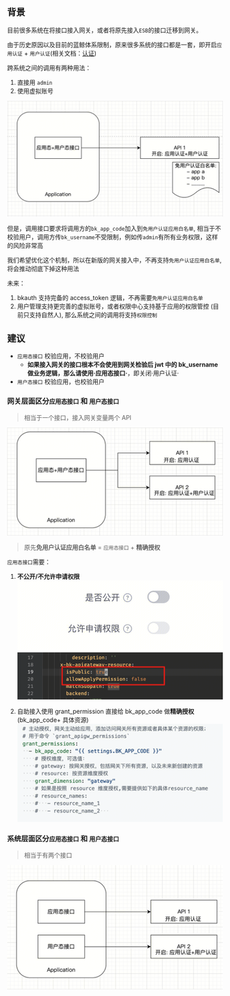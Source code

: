 ## 背景

目前很多系统在将接口接入网关，或者将原先接入`ESB`的接口迁移到网关。

由于历史原因以及目前的蓝鲸体系限制，原来很多系统的接口都是一套，即开启`应用认证` + `用户认证`(相关文档：[认证](./authorization.md))

跨系统之间的调用有两种用法：

1. 直接用 `admin`
2. 使用虚拟账号

![image.png](./media/app-and-user-state-api-01.png)

但是，调用接口要求将调用方的`bk_app_code`加入到`免用户认证应用白名单`, 相当于不校验用户，调用方传`bk_username`不受限制，例如传`admin`有所有业务权限，这样的风险非常高

我们希望优化这个机制，所以在新版的网关接入中，不再支持`免用户认证应用白名单`, 将会推动彻底下掉这种用法

未来：

1. bkauth 支持完备的 access_token 逻辑，不再需要`免用户认证应用白名单`
2. 用户管理支持更完善的虚拟账号，或者权限中心支持基于应用的权限管控 (目前只支持自然人), 那么系统之间的调用将支持`权限控制`

## 建议

- `应用态接口` 校验应用，不校验用户
	- **如果接入网关的接口根本不会使用到网关检验后 jwt 中的 bk_username 做业务逻辑，那么请使用·应用态接口·**，即关闭·用户认证·
- `用户态接口` 校验应用，也校验用户

### 网关层面区分`应用态接口` 和 `用户态接口`

> 相当于一个接口，接入网关变量两个 API

![image.png](./media/app-and-user-state-api-02.png)


> 原先**免用户认证应用白名单** = `应用态接口` + **精确授权**

`应用态接口`需要：

1. **不公开/不允许申请权限**
![image.png](./media/app-and-user-state-api-03.png)
![image.png](./media/app-and-user-state-api-04.png)

2. 自助接入使用 grant_permission 直接给 bk_app_code 做**精确授权**(bk_app_code+ 具体资源)
![image.png](./media/app-and-user-state-api-05.png)

### 系统层面区分`应用态接口` 和 `用户态接口`

> 相当于有两个接口

![image.png](./media/app-and-user-state-api-06.png)
